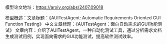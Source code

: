 模型论文地址：https://arxiv.org/abs/2407.09018

模型概述：文章标题：《AUITestAgent: Automatic Requirements Oriented GUI Function Testing》
中文文章标题：《AUITestAgent：面向自动需求的GUI功能测试》
文章内容：介绍了AUITestAgent，一种自动化测试工具，通过分析需求文档生成测试用例，实现面向需求的GUI功能测试，提高软件测试效率。
